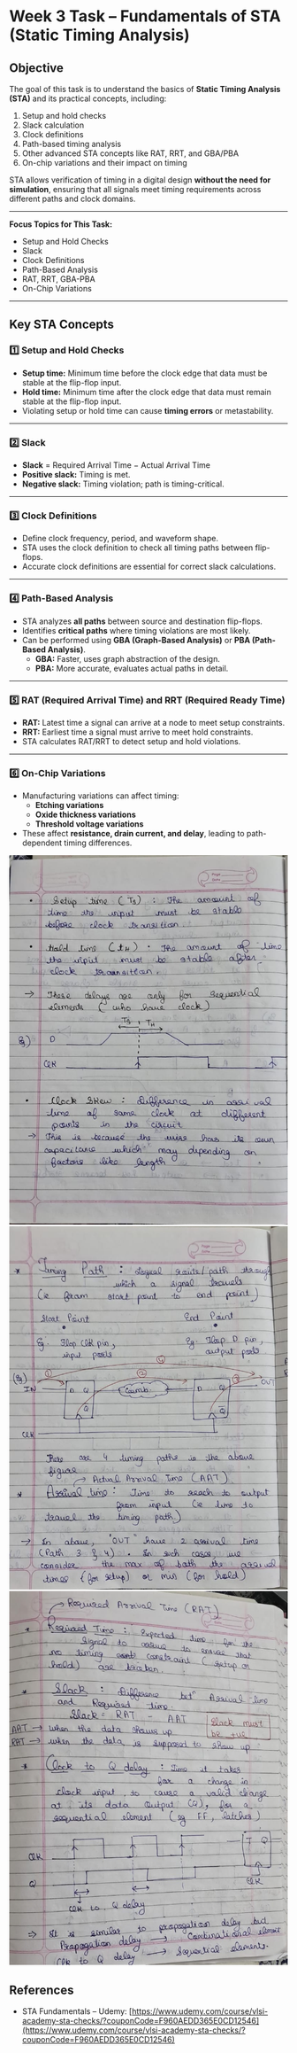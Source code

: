 # Week 3 Task – Fundamentals of STA (Static Timing Analysis)

## Objective
The goal of this task is to understand the basics of **Static Timing Analysis (STA)** and its practical concepts, including:

1. Setup and hold checks  
2. Slack calculation  
3. Clock definitions  
4. Path-based timing analysis  
5. Other advanced STA concepts like RAT, RRT, and GBA/PBA  
6. On-chip variations and their impact on timing  

STA allows verification of timing in a digital design **without the need for simulation**, ensuring that all signals meet timing requirements across different paths and clock domains.

---


**Focus Topics for This Task:**
- Setup and Hold Checks  
- Slack  
- Clock Definitions  
- Path-Based Analysis  
- RAT, RRT, GBA-PBA  
- On-Chip Variations  


---

## Key STA Concepts

### 1️⃣ Setup and Hold Checks
- **Setup time:** Minimum time before the clock edge that data must be stable at the flip-flop input.  
- **Hold time:** Minimum time after the clock edge that data must remain stable at the flip-flop input.  
- Violating setup or hold time can cause **timing errors** or metastability.

---

### 2️⃣ Slack
- **Slack** = Required Arrival Time − Actual Arrival Time  
- **Positive slack:** Timing is met.  
- **Negative slack:** Timing violation; path is timing-critical.

---

### 3️⃣ Clock Definitions
- Define clock frequency, period, and waveform shape.  
- STA uses the clock definition to check all timing paths between flip-flops.  
- Accurate clock definitions are essential for correct slack calculations.

---

### 4️⃣ Path-Based Analysis
- STA analyzes **all paths** between source and destination flip-flops.  
- Identifies **critical paths** where timing violations are most likely.  
- Can be performed using **GBA (Graph-Based Analysis)** or **PBA (Path-Based Analysis)**.  
  - **GBA:** Faster, uses graph abstraction of the design.  
  - **PBA:** More accurate, evaluates actual paths in detail.

---

### 5️⃣ RAT (Required Arrival Time) and RRT (Required Ready Time)
- **RAT:** Latest time a signal can arrive at a node to meet setup constraints.  
- **RRT:** Earliest time a signal must arrive to meet hold constraints.  
- STA calculates RAT/RRT to detect setup and hold violations.

---

### 6️⃣ On-Chip Variations
- Manufacturing variations can affect timing:  
  - **Etching variations**  
  - **Oxide thickness variations**  
  - **Threshold voltage variations**  
- These affect **resistance, drain current, and delay**, leading to path-dependent timing differences.  

![Alt Text](sta_1.jpeg)
![Alt Text](sta_2.jpeg)
![Alt Text](sta_3.jpeg)

## References
- STA Fundamentals – Udemy: [https://www.udemy.com/course/vlsi-academy-sta-checks/?couponCode=F960AEDD365E0CD12546](https://www.udemy.com/course/vlsi-academy-sta-checks/?couponCode=F960AEDD365E0CD12546)

